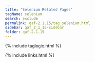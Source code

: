 ```yaml
---
title: "Selenium Related Pages"
tagName: selenium
search: exclude
permalink: qaf-2.1.15/tag_selenium.html
sidebar: qaf_2_1_15-sidebar
folder: qaf-2.1.15
---
```

{% include taglogic.html %}

{% include links.html %}
